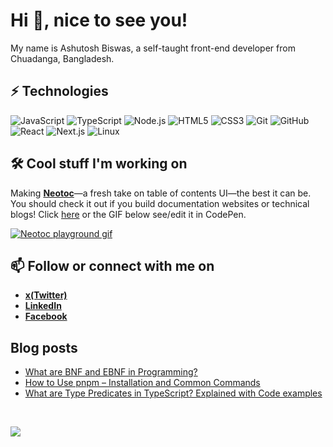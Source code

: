 # Hi 👋, nice to see you!

My name is Ashutosh Biswas, a self-taught front-end developer from Chuadanga, Bangladesh.

## ⚡ Technologies

![JavaScript](https://img.shields.io/badge/-JavaScript-black?style=flat-square&logo=javascript)
![TypeScript](https://img.shields.io/badge/-TypeScript-black?style=flat-square&logo=typescript)
![Node.js](https://img.shields.io/badge/Node.js-339933?style=flat-square&logo=node.js&logoColor=white)
![HTML5](https://img.shields.io/badge/HTML5-E34F26?style=flat-square&logo=html5&logoColor=white)
![CSS3](https://img.shields.io/badge/CSS3-1572B6?style=flat-square&logo=css3&logoColor=white)
![Git](https://img.shields.io/badge/Git-F05032?style=flat-square&logo=git&logoColor=white)
![GitHub](https://img.shields.io/badge/GitHub-181717?style=flat-square&logo=github&logoColor=white)
![React](https://img.shields.io/badge/React-20232A?style=flat-square&logo=react&logoColor=61DAFB)
![Next.js](https://img.shields.io/badge/Next.js-000000?style=flat-square&logo=next.js&logoColor=white)
![Linux](https://img.shields.io/badge/Linux-black?style=flat-square&logo=linux&logoColor=yellow)

## 🛠️ Cool stuff I'm working on

Making **[Neotoc](https://neotoc.vercel.app/)**—a fresh take on table of contents UI—the best it can be. You should check it out if you build documentation websites or technical blogs! Click [here](https://codepen.io/ashutoshbw/pen/Jojvvbp) or the GIF below see/edit it in CodePen.

[![Neotoc playground gif](https://raw.githubusercontent.com/ashutoshbw/neotoc/refs/heads/main/.github/assets/neotoc-demo.gif)](https://codepen.io/ashutoshbw/pen/Jojvvbp)

## 📫 Follow or connect with me on

- **[x(Twitter)](https://x.com/ashutoshbw)**
- **[LinkedIn](https://www.linkedin.com/in/ashutosh-biswas)**
- **[Facebook](https://www.facebook.com/ashutoshbw314/)**

## Blog posts

- [What are BNF and EBNF in Programming?](https://www.freecodecamp.org/news/what-are-bnf-and-ebnf/)
- [How to Use pnpm – Installation and Common Commands](https://www.freecodecamp.org/news/how-to-use-pnpm/)
- [What are Type Predicates in TypeScript? Explained with Code examples](https://www.freecodecamp.org/news/what-are-type-predicates-in-typescript/)

<br>

![](<https://komarev.com/ghpvc/?username=ashutoshbw&style=flat-square&label=Profile+Views+(Since+4+April+2025)>)
